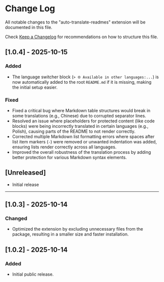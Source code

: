 # Change Log

All notable changes to the "auto-translate-readmes" extension will be documented in this file.

Check [Keep a Changelog](http://keepachangelog.com/) for recommendations on how to structure this file.

## [1.0.4] - 2025-10-15

### Added

- The language switcher block (`> 🌐 Available in other languages:...`) is now automatically added to the root `README.md` if it is missing, making the initial setup easier.

### Fixed

- Fixed a critical bug where Markdown table structures would break in some translations (e.g., Chinese) due to corrupted separator lines.
- Resolved an issue where placeholders for protected content (like code blocks) were being incorrectly translated in certain languages (e.g., Polish), causing parts of the README to not render correctly.
- Corrected multiple Markdown list formatting errors where spaces after list item markers (`-`) were removed or unwanted indentation was added, ensuring lists render correctly across all languages.
- Improved the overall robustness of the translation process by adding better protection for various Markdown syntax elements.

## [Unreleased]

- Initial release

---

## [1.0.3] - 2025-10-14

### Changed

- Optimized the extension by excluding unnecessary files from the package, resulting in a smaller size and faster installation.

## [1.0.2] - 2025-10-14

### Added

- Initial public release.
